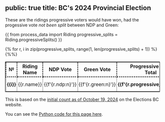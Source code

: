 public: true
title: BC's 2024 Provincial Election
---

These are the ridings progressive voters would have won, had the progessive vote _not been split_ between NDP and Green:

{{
	from process_data import Riding
	progressive_splits = Riding.progressiveSplits()
}}


<style>
table, td {
	border: 1px solid black;
}
th, td {
	border-style: dotted;
	padding: 3px;
}
td {
	text-align: center;
}
</style>

<table>
<tr>
<th>№</th>
<th>Riding Name</th>
<th>NDP Vote</th>
<th>Green Vote</th>
<th>Progressive Vote <br/> Total</th>
<th>Con Vote</th>
<th><em>Con Victory <br/> Margin</em></th>
</tr>
{% for r, i in zip(progressive_splits, range(1, len(progressive_splits) + 1)) %}
<tr>
<td><b>{{i}}</b></td>
<td>{{r.name}}</td>
<td>{{f'{r.ndp:n}'}}</td>
<td>{{f'{r.green:n}'}}</td>
<td><b>{{f'{r.progressive_vote:n}'}}</b></td>
<td>{{f'{r.con:n}'}}</td>
<td><b>{{f'{(r.progressive_vote - r.con):n}'}}</b></td>
</tr>
{%%}
</table>

This is based on the [initial count as of October 19, 2024](https://electionsbcenr.blob.core.windows.net/electionsbcenr/Results_7097_GE-2024-10-19_Party.html) on the Elections BC website.

You can see the [Python code for this page here](https://github.com/arjun-menon/arjun-menon.github.io/tree/master/essays/pol/bc-2024).

